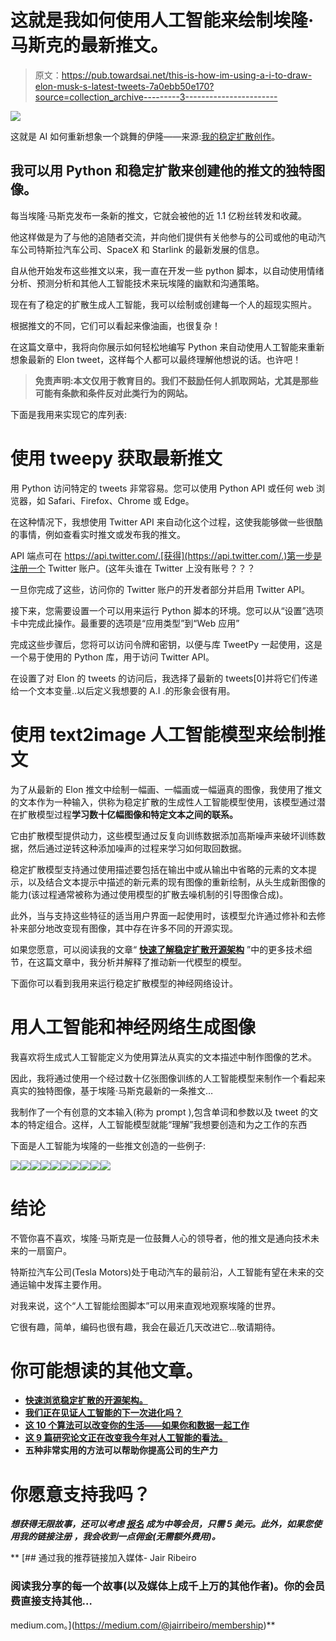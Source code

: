 # 这就是我如何使用人工智能来绘制埃隆·马斯克的最新推文。

> 原文：<https://pub.towardsai.net/this-is-how-im-using-a-i-to-draw-elon-musk-s-latest-tweets-7a0ebb50e170?source=collection_archive---------3----------------------->

![](img/de18f78fffe70c3bafbc30fc52cf7421.png)

这就是 AI 如何重新想象一个跳舞的伊隆——来源:[我的稳定扩散创作](https://www.instagram.com/mystablediffusioncreations/)。

## 我可以用 Python 和稳定扩散来创建他的推文的独特图像。

每当埃隆·马斯克发布一条新的推文，它就会被他的近 1.1 亿粉丝转发和收藏。

他这样做是为了与他的追随者交流，并向他们提供有关他参与的公司或他的电动汽车公司特斯拉汽车公司、SpaceX 和 Starlink 的最新发展的信息。

自从他开始发布这些推文以来，我一直在开发一些 python 脚本，以自动使用情绪分析、预测分析和其他人工智能技术来玩埃隆的幽默和沟通策略。

现在有了稳定的扩散生成人工智能，我可以绘制或创建每一个人的超现实照片。

根据推文的不同，它们可以看起来像油画，也很复杂！

在这篇文章中，我将向你展示如何轻松地编写 Python 来自动使用人工智能来重新想象最新的 Elon tweet，这样每个人都可以最终理解他想说的话。也许吧！

> **免责声明:本文仅用于教育目的。我们不鼓励任何人抓取网站，尤其是那些可能有条款和条件反对此类行为的网站。**

下面是我用来实现它的库列表:

# 使用 tweepy 获取最新推文

用 Python 访问特定的 tweets 非常容易。您可以使用 Python API 或任何 web 浏览器，如 Safari、Firefox、Chrome 或 Edge。

在这种情况下，我想使用 Twitter API 来自动化这个过程，这使我能够做一些很酷的事情，例如查看实时推文或发布我的推文。

API 端点可在 https://api.twitter.com/.[获得](https://api.twitter.com/.)第一步是注册一个 Twitter 账户。(这年头谁在 Twitter 上没有账号？？？

一旦你完成了这些，访问你的 Twitter 账户的开发者部分并启用 Twitter API。

接下来，您需要设置一个可以用来运行 Python 脚本的环境。您可以从“设置”选项卡中完成此操作。最重要的选项是“应用类型”到“Web 应用”

完成这些步骤后，您将可以访问令牌和密钥，以便与库 TweetPy 一起使用，这是一个易于使用的 Python 库，用于访问 Twitter API。

在设置了对 Elon 的 tweets 的访问后，我选择了最新的 tweets[0]并将它们传递给一个文本变量..以后定义我想要的 A.I .的形象会很有用。

# 使用 text2image 人工智能模型来绘制推文

为了从最新的 Elon 推文中绘制一幅画、一幅画或一幅逼真的图像，我使用了推文的文本作为一种输入，供称为稳定扩散的生成性人工智能模型使用，该模型通过潜在扩散模型过程**学习数十亿幅图像和特定文本之间的联系。**

它由扩散模型提供动力，这些模型通过反复向训练数据添加高斯噪声来破坏训练数据，然后通过逆转这种添加噪声的过程来学习如何取回数据。

稳定扩散模型支持通过使用描述要包括在输出中或从输出中省略的元素的文本提示，以及结合文本提示中描述的新元素的现有图像的重新绘制，从头生成新图像的能力(该过程通常被称为通过使用模型的扩散去噪机制的引导图像合成)。

此外，当与支持这些特征的适当用户界面一起使用时，该模型允许通过修补和去修补来部分地改变现有图像，其中存在许多不同的开源实现。

如果您愿意，可以阅读我的文章“ [**快速了解稳定扩散开源架构**](https://medium.com/codex/a-quick-look-under-the-hood-of-stable-diffusion-open-source-architecture-2f07fc1e729) ”中的更多技术细节，在这篇文章中，我分析并解释了推动新一代模型的模型。

下面你可以看到我用来运行稳定扩散模型的神经网络设计。

# 用人工智能和神经网络生成图像

我喜欢将生成式人工智能定义为使用算法从真实的文本描述中制作图像的艺术。

因此，我将通过使用一个经过数十亿张图像训练的人工智能模型来制作一个看起来真实的独特图像，基于埃隆·马斯克最新的一条推文…

我制作了一个有创意的文本输入(称为 prompt ),包含单词和参数以及 tweet 的文本的特定组合。这样，人工智能模型就能“理解”我想要创造和为之工作的东西

下面是人工智能为埃隆的一些推文创造的一些例子:

![](img/cb2bef09df9e014d1491190c112305d7.png)![](img/274c72b8e87b2e7d5911f1d7fc055bb5.png)![](img/0b4f4447978f5afe8bf77574ab83547a.png)![](img/314b2ccb1ca7e313b931a4db0b91091d.png)![](img/b9a333786eeedc4c3052cb559035f6c6.png)![](img/8af0b96ad6ca2055f65163e3f6aa0589.png)![](img/6070a93cb10d1e224baf00a3d52bd77f.png)![](img/81b34307f94cd063acb9966f51b13c39.png)![](img/50562be2cb802bf68136b03221903b5d.png)![](img/d00a22015df28e701fe6bd8ab1c2bb3e.png)

# 结论

不管你喜不喜欢，埃隆·马斯克是一位鼓舞人心的领导者，他的推文是通向技术未来的一扇窗户。

特斯拉汽车公司(Tesla Motors)处于电动汽车的最前沿，人工智能有望在未来的交通运输中发挥主要作用。

对我来说，这个“人工智能绘图脚本”可以用来直观地观察埃隆的世界。

它很有趣，简单，编码也很有趣，我会在最近几天改进它…敬请期待。

# 你可能想读的其他文章。

*   [**快速浏览稳定扩散的开源架构。**](https://medium.com/codex/a-quick-look-under-the-hood-of-stable-diffusion-open-source-architecture-2f07fc1e729)
*   [**我们正在见证人工智能的下一次进化吗？**](/are-we-witnessing-the-next-evolution-of-artificial-intelligence-264f251ea06d)
*   [**这 10 个算法可以改变你的生活——如果你和数据一起工作**](/these-10-algorithms-can-change-your-life-if-you-work-with-data-ff544657922d)
*   [**这 9 篇研究论文正在改变我今年对人工智能的看法。**](https://medium.com/illumination/these-9-research-papers-are-changing-how-i-see-artificial-intelligence-this-year-cd8ba548f785)
*   [](/5-very-practical-ways-ai-can-help-to-improve-your-companys-productivity-f4d5dcd0b30c)**五种非常实用的方法可以帮助你提高公司的生产力**

# **你愿意支持我吗？**

***想获得无限故事，还可以考虑* [*报名*](https://medium.com/@jairribeiro/membership) *成为中等会员，只需 5 美元。此外，如果您使用我的链接注册* *，我会收到一点佣金(无需额外费用)。***

**[](https://medium.com/@jairribeiro/membership) [## 通过我的推荐链接加入媒体- Jair Ribeiro

### 阅读我分享的每一个故事(以及媒体上成千上万的其他作者)。你的会员费直接支持其他…

medium.com。](https://medium.com/@jairribeiro/membership)**